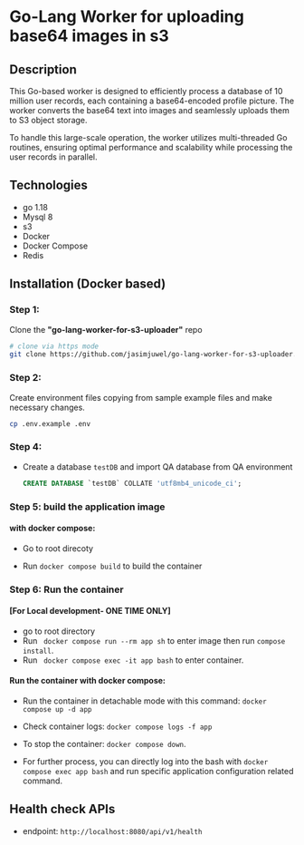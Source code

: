 # Go-Lang Worker for uploading base64 images in s3

## Description
This Go-based worker is designed to efficiently process a database of 10 million user records, each containing a base64-encoded profile picture. The worker converts the base64 text into images and seamlessly uploads them to S3 object storage.

To handle this large-scale operation, the worker utilizes multi-threaded Go routines, ensuring optimal performance and scalability while processing the user records in parallel.

## Technologies
- go 1.18
- Mysql 8
- s3
- Docker
- Docker Compose
- Redis

## Installation (Docker based)

### Step 1:
Clone the **"go-lang-worker-for-s3-uploader"** repo

```sh
# clone via https mode
git clone https://github.com/jasimjuwel/go-lang-worker-for-s3-uploader.git
```

### Step 2:
Create environment files copying from sample example files and make necessary changes.

```sh
cp .env.example .env
```
### Step 4:

- Create a database `testDB` and import QA database from QA environment

    ```sql
    CREATE DATABASE `testDB` COLLATE 'utf8mb4_unicode_ci';
    ```

### Step 5: build the application image

#### with docker compose:
- Go to root direcoty

- Run `docker compose build` to build the container

### Step 6: Run the container

#### [For Local development- ONE TIME ONLY]

- go to root directory
- Run ` docker compose run --rm app sh` to enter image then run `compose install`.
- Run ` docker compose exec -it app bash` to enter container.


#### Run the container with docker compose:
- Run the container in detachable mode with this command: `docker compose up -d app`

- Check container logs: `docker compose logs -f app`

- To stop the container: `docker compose down`.

- For further process, you can directly log into the bash with `docker compose exec app bash` and run specific application configuration related command.

## Health check APIs

- endpoint: `http://localhost:8080/api/v1/health`
